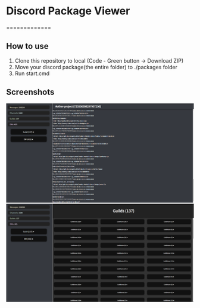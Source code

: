 # Discord Package Viewer
=============
## How to use
1. Clone this repository to local (Code - Green button -> Download ZIP)
2. Move your discord package(the entire folder) to ./packages folder
3. Run start.cmd
## Screenshots
![screenshot1](./resources/sample1.png)
![screenshot2](./resources/sample2.png)